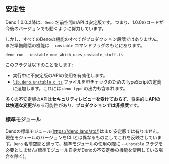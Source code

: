 <!-- ## Stability -->
## 安定性

<!--
As of Deno 1.0.0, the `Deno` namespace APIs are stable. That means we will
strive to make code working under 1.0.0 continue to work in future versions.
-->
Deno 1.0.0以降は、`Deno` 名前空間のAPIは安定版です。つまり、1.0.0のコードが今後のバージョンでも動くように努力しています。

<!--
However, not all of Deno's features are ready for production yet. Features which
are not ready, because they are still in draft phase, are locked behind the
`--unstable` command line flag.
-->
しかし、すべてのDenoの機能のすべてがプロダクション段階ではありません。まだ準備段階の機能は `--unstable` コマンドフラグのもとにあります。

```shell
deno run --unstable mod_which_uses_unstable_stuff.ts
```

<!-- Passing this flag does a few things: -->
このフラグは以下のことをします:

<!--
- It enables the use of unstable APIs during runtime.
- It adds the
  [`lib.deno.unstable.d.ts`](https://doc.deno.land/https/raw.githubusercontent.com/denoland/deno/master/cli/js/lib.deno.unstable.d.ts)
  file to the list of TypeScript definitions that are used for type checking.
  This includes the output of `deno types`.
-->
- 実行中に不安定版のAPIの使用を有効化します。
- [`lib.deno.unstable.d.ts`](https://doc.deno.land/https/raw.githubusercontent.com/denoland/deno/master/cli/js/lib.deno.unstable.d.ts)
  ファイルを型チェックのためのTypeScriptの定義に追加します。これには `deno type` の出力も含まれます。

<!--
You should be aware that many unstable APIs have **not undergone a security
review**, are likely to have **breaking API changes** in the future, and are
**not ready for production**.
-->
多くの不安定版のAPIは**セキュリティレビューを受けておらず**、将来的に**APIのは快適な変更**がある可能性があり、**プロダクションでは非推奨**です。

<!-- ### Standard modules -->
### 標準モジュール

<!--
Deno's standard modules (https://deno.land/std/) are not yet stable. We
currently version the standard modules differently from the CLI to reflect this.
Note that unlike the `Deno` namespace, the use of the standard modules do not
require the `--unstable` flag (unless the standard module itself makes use of an
unstable Deno feature).
-->
Denoの標準モジュール(https://deno.land/std/)はまだ安定版では有りません。現在モジュールのバージョンをCLIとは異なるものにしてこれを反映さしています。`Deno` 名前空間と違って、標準モジュールの使用の際に `--unstable` フラグを必要としません(標準モジュール自身がDenoの不安定番の機能を使用している場合を除く)。
